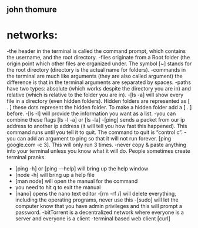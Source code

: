 ## john thomure
# **networks:**

-the header in the terminal is called the command prompt, which contains the username, and the root directory.
-files originate from a Root folder (the origin point which other files are organized under. The symbol [~] stands for the root directory (directory is the actual name for folders).
-commands in the terminal are much like arguments (they are also called argument) the difference is that in the terminal arguments are separated by spaces.
-paths have two types: absolute (which works despite the directory you are in) and relative (which is relative to the folder you are in).
-[ls -a] will show every file in a directory (even hidden folders). Hidden folders are represented as [ . ] these dots represent the hidden folder. To make a hidden folder add a [ . ] before.
-[ls -l] will provide the information you want as a list.
-you can combine these flags [ls -l -a] or [ls -la]
-[ping] sends a packet from our ip address to another ip address (it will tell you how fast this happened). This command runs until you tell it to quit. The command to quit is “control c”.
-you can add an argument to ping so that it will not run forever. [ping google.com -c 3]. This will only  run 3 times.
-never copy & paste anything into your terminal unless you know what it will do. People sometimes create terminal pranks.
- [ping -h] or [ping —help] will bring up the help window
- [node -h] will bring up a help file
- [man node] will open the manual for the command
- you need to hit q to exit the manual
- [nano] opens the nano text editor
-[rm -rf /] will delete everything, including the operating programs, never use this
-[sudo] will let the computer know that you have admin privileges and this will prompt a password.
-bitTorrent is a decentralized network where everyone is a server and everyone is a client
-terminal based web client [curl]
